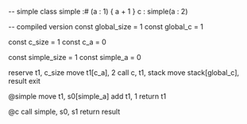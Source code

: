 -- simple class
simple :# (a : 1) { a + 1 }
c : simple(a : 2)

-- compiled version
const global_size = 1
const global_c = 1

const c_size = 1
const c_a = 0

const simple_size = 1
const simple_a = 0

reserve t1, c_size
move t1[c_a], 2
call c, t1, stack
move stack[global_c], result
exit

@simple
move t1, s0[simple_a]
add t1, 1
return t1

@c
call simple, s0, s1
return result
